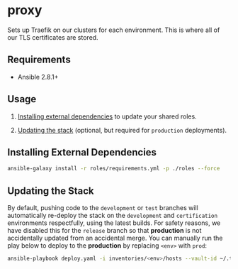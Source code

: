 # proxy
Sets up Traefik on our clusters for each environment. This is where all of our TLS certificates are stored.

## Requirements
- Ansible 2.8.1+

## Usage 
1. [Installing external dependencies](#installing-external-dependencies) to update your shared roles.

2. [Updating the stack](#updating-the-stack) (optional, but required for `production` deployments).

## Installing External Dependencies
```bash
ansible-galaxy install -r roles/requirements.yml -p ./roles --force
```

## Updating the Stack
By default, pushing code to the `development` or `test` branches will automatically re-deploy the stack on the `development` and `certification` environments respectfully, using the latest builds. For safety reasons, we have disabled this for the `release` branch so that **production** is not accidentally updated from an accidental merge. You can manually run the play below to deploy to the **production** by replacing `<env>` with `prod`:
```bash
ansible-playbook deploy.yaml -i inventories/<env>/hosts --vault-id ~/.tokens/vault.txt
```
